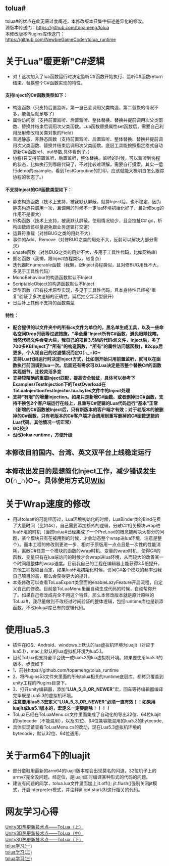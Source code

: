 ## tolua#
tolua#的优点在此无需过度阐述，本修改版本只集中描述差异化的修改。<br>
源版本传送门：https://github.com/topameng/tolua<br>
本修改版本Plugins库传送门：https://github.com/NewbieGameCoder/tolua_runtime

# 关于Lua"暖更新"C#逻辑
* 对！这次加入了lua函数运行时决定监听C#函数开始执行、监听C#函数return结束、替换整个C#函数实现的特性。 <br>
#### 支持Inject的C#函数类型如下：<br>
 * 构造函数（只支持后置监听。第一自己会调用父类构造，第二替换的情况不多，能善后就足够了)<br>
 * 属性访问器（支持前置监听、后置监听、整体替换、替换并提前调用次父类函数、替换并结束后调用次父类函数。Lua函数替换属性set函数后，需要自己利用反射修改相关类对象的Field）<br>
 * 普通静态、非静态函数（支持前置监听、后置监听、整体替换、替换并提前调用次父类函数、替换并结束后调用次父类函数。底层工具能按照指定格式自动更新C#函数ref、out参数,具体看例子。）<br>
 * 协程(只支持前置监听，后置监听，整体替换。监听的时候，可以监听到协程的状态，比如执行到哪段代码了，不过比较难理解，需要自行摸索。其实一运行demo的example，看到TestCoroutine的打印，应该就能大概明白怎么跟踪协程的状态了。)<br>
#### 不支持Inject的C#函数类型如下：<br>
 * 静态构造函数（技术上支持，被我默认屏蔽。就算Inject后，也不稳定，因为静态构造只调用一次，且调用的时候不一定lua环境初始化好了，且对修bug的作用不是很大）<br>
 * 析构函数（技术上支持，被我默认屏蔽。使用情况较少，且会拉扯C# gc，析构函数应该尽量避免跟业务逻辑打交道）<br>
 * 运算符重载（对修BUG之类的用处不大）<br>
 * 事件的Add、Remove（对修BUG之类的用处不大，反射可以解决大部分需求）<br>
 * unsafe函数（对修BUG之类的用处不大，多用于工具性代码，比如网络库）<br>
 * 匿名函数（我懒，跟Inject协程类似，较复杂）<br>
 * 迭代器IEnumerable函数（我懒，跟Inject协程类似，且对修BUG用处不大，多见于工具性代码）<br>
 * MonoBehaviour的构造函数默认不Inject<br>
 * ScriptableObject的构造函数默认不Inject<br>
 * 泛型函数（已有技术原型实现，多见于工具性代码，且本身特性已经被“重复”验证了多次逻辑的正确性，延后抽空弄泛型展开）<br>
 * 日后补上其他不支持的函数类型<br>
#### 特性：<br>
* **配合提供的以文件夹中的所有cs文件为单位的，黑名单生成工具，以及一些命名空间Drop列表等过滤措施，“半全量”Inject所有C#函数，避免眼睛找瞎。当然代码文件会变大些，我自己的项目3.5M的代码dll文件，Inject后，多了700多KB(Inject了“所有”的构造函数，“所有”的属性访问器函数)，Il2cpp后更多，个人视自己的过滤情况而定O(∩_∩)O~**<br>
* **支持Lua代码运行时决定Inject方式，比如刚开始只用前置监听，就可以在函数执行前回调到lua一次。后面还有需求可以Lua决定是否整个替换C#的函数实现细节，比较灵活多变**<br>
* **支持较精确的重载Inject匹配，提高安全验证，具体可以参考下Examples/TestInjection下的TestOverload在ToLuaInjectionTestInjector.lua.bytes文件中的Inject处理**<br>
* **支持“有限”的增量Injection。如果只是新增C#函数、或者删掉旧C#函数，支持不换包2个客户端运行在线上，且重写C#逻辑的Lua代码运行“基本”正常（新增的C#函数被Inject后，只有新版本的客户端才有效；对于老版本的被删掉的C#函数，只有老版本的C#客户端才会调用到重写删掉的C#函数逻辑的Lua代码。其他情况一切正常）**<br>
* **GC较少**<br>
* **没改tolua runtime，方便升级**<br>

## 本修改目前国内、台湾、英文双平台上线稳定运行
## 本修改出发目的是想简化Inject工作，减少错误发生O(∩_∩)O~。具体使用方式见[Wiki](https://github.com/NewbieGameCoder/tolua/wiki/%E4%BD%BF%E7%94%A8%E8%AF%B4%E6%98%8E)

# 关于Wrap速度的修改
* 用过tolua#的可能经历过，Lua环境初始化的时候，LuaBinder类的Bind花费了大量时间（比如4s），自己需要添加额外的逻辑，分散C#相关模块wrap进lua环境的时机（当然tolua#已经集成了一个PreLoad的概念能解决大部分的问题，某个模块只有在被用到的时候，才会动态整个wrap进lua环境，注意是整个）。而本工程的修改则更进一步，相对于原版用一点点且是一次性的性能消耗，离散C#任意一个模块的函数的wrap时机、变量的wrap时机，使得C#的函数、变量只有在lua端访问的时候才会wrap进lua环境，从而较大的改善某一个时间段整体的wrap速度。目前我自己的工程在编辑器上能获得3.5倍提升，其他工程视项目而定，如果lua环境初始化时候，访问C#各个模块的频率没我自己项目的高，那么会获得更大的提升。<br>
* 本条修改可以查看ToLuaExport类里面的enableLazyFeature开启流程，自定义自己的修改。目前是ToLuaMenu里面自动生成代码的时候，自动帮你开了。如果自己修改成完全不用这个特性，那么本修改版本就是原汁原味的ToLua#，我尽量做到不改经过时间验证的整体逻辑，包括runtime库也是新添函数，不改tolua#库已有的逻辑代码。<br>

# 使用lua5.3
* 插件在iOS、Android、windows上默认的lua虚拟机环境为luajit（对应于lua5.1），mac上默认的lua虚拟机环境为lua5.1。<br>
* 目前ToLua也支持全平台统一成lua5.3的lua虚拟机环境。如果要使用lua5.3的版本，步骤如下
* 1、前往https://github.com/topameng/tolua_runtime <br>
* 2、将Plugins53文件夹里面的所有tolua相关的runtime底层库，都拷贝覆盖到unity工程的Plugins目录下。<br>
* 3、打开unity编辑器，添加“**LUA_5_3_OR_NEWER**”宏，回车等待编辑器编译完毕既是Lua5.3的虚拟机环境。<br>
* **注意要用lua5.3宏定义“LUA_5_3_OR_NEWER”必须一直有效！！如果用luajit或lua5.1版本的，宏定义一定要删除！！！！**<br>
* ToLua已经在ToLuaMenu.cs文件里面集成了自动化的导出32位、64位luajit的bytecode（不能混用），以及32位、64位兼容能混用的lua5.3的bytecode,<br>
* 具体实现请查看ToLuaMenu.cs的改动，现在Lua5.3虚拟机环境的bytecode，默认32位、64位通用。<br>

# 关于arm64下的luajit
* 部分童鞋用最新的arm64的luajit版本库会出现莫名的闪退，32位机子上的armv7完全没问题。经定位，是luajit即时编译某种形式的代码的问题。<br>
* 建议有问题的同学，tolua.lua文件里面加上jit.off(); jit.flush()强制关闭jit模式，开启interpreter模式，并注释jit.opt.start(3)这行相关的代码。 <br>

# 网友学习心得
[Unity3D热更新技术点——ToLua（上）](https://zhuanlan.zhihu.com/p/42472089) <br>
[Unity3D热更新技术点——ToLua（中）](https://zhuanlan.zhihu.com/p/42472115) <br>
[Unity3D热更新技术点——ToLua（下）](https://zhuanlan.zhihu.com/p/43632619) <br>
[tolua学习(一)](https://blog.csdn.net/qq_38317140/article/details/90038858)<br>
[tolua学习(二)](https://blog.csdn.net/qq_38317140/article/details/90058028)<br>
[tolua学习(三)](https://blog.csdn.net/qq_38317140/article/details/90147397)<br>

